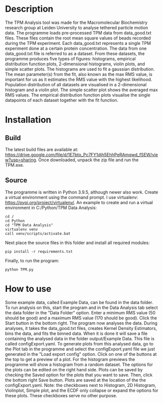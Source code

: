 # Description

The TPM Analysis tool was made for the Macromolecular Biochemistry
research group at Leiden University to analyse tethered particle motion
data. The programme loads pre-processed TPM data from data_good.txt
files. These files contain the root mean square values of beads recorded
during the TPM experiment. Each data_good.txt represents a single TPM
experiment done at a certain protein concentration. The data from one
data_good.txt file is referred to as a dataset. From these datasets, the
programme produces five types of figures: histograms, empirical
distribution function plots, 2-dimensional histograms, violin plots, and
simple scatter plots. The histograms are used to fit a gaussian
distribution. The mean parameter(s) from the fit, also known as the max
RMS value, is important for us as it estimates the RMS value with the
highest likelihood. Population distribution of all datasets are
visualised in a 2-dimensional histogram and a violin plot. The simple
scatter plot shows the averaged max RMS values. The empirical
distribution function plots visualise the single datapoints of each
dataset together with the fit function.

# Installation

## Build

The latest build files are available at:
https://drive.google.com/file/d/1E7bto_Pc7FY1djh5EhhPeRAmqwd_fSEW/view?usp=sharing. Once downloaded, unpack the zip file
and run the TPM.exe.

## Source

The programme is written in Python
3.9.5, although newer also work. Create a virtual environment using the
command prompt. I use virtualenv:
<https://pypi.org/project/virtualenv/>. An example to create and run a
virtual environment in C:/Python/TPM Data Analysis:

    cd /
    cd Python
    cd "TPM Data Analysis"
    virtualenv venv
    call venv/scripts/activate.bat

Next place the source files in this folder and install all required
modules:

    pip install -r requirements.txt

Finally, to run the program:

    python TPM.py

# How to use

Some example data, called Example Data, can be found in the data folder.
To run analysis on this, start the program and in the Data Analysis tab
select the data folder in the \"Data Folder\" option. Enter a minimum
RMS value (50 should be good) and a maximum RMS value (170 should be
good). Click the Start button in the bottom right. The program now
analyses the data. During analyses, it takes the data_good.txt files,
creates Kernel Density Estimators, bins the data, and fits the binned
data. When it is done it will save a file containing the analysed data
in the folder output/Example Data. This file is called
configExport.yaml. To generate plots from this analysed data, go to the
Plot tab in the programme and select the configExport.yaml file we just
generated in the \"Load export config\" option. Click on one of the
buttons at the top to get a preview of a plot. For the histogram
previews the programme will show a histogram from a random dataset. The
options for the plots can be edited on the right hand side. Plots can be
saved by checking the Saved option for the plots that you want to save.
Then, click the bottom right Save button. Plots are saved at the
location of the the configExport.yaml. Note: the checkboxes next to
Histogram, 2D Histogram, Violinplot, Simple plot, and the ECDF only collapse or expand the
options for these plots. These checkboxes serve no other purpose.

